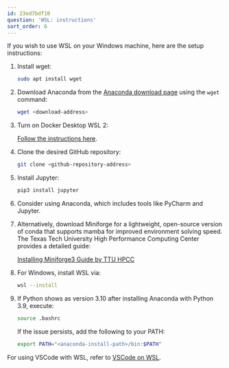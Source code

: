 ```yaml
---
id: 23ed7bdf10
question: 'WSL: instructions'
sort_order: 6
---
```


If you wish to use WSL on your Windows machine, here are the setup instructions:

1. Install wget:
   
   ```bash
   sudo apt install wget
   ```

2. Download Anaconda from the [Anaconda download page](https://www.anaconda.com/download#downloads) using the `wget` command:
   
   ```bash
   wget <download-address>
   ```

3. Turn on Docker Desktop WSL 2:
   
   [Follow the instructions here](https://docs.docker.com/desktop/windows/wsl/#turn-on-docker-desktop-wsl-2).

4. Clone the desired GitHub repository:
   
   ```bash
   git clone <github-repository-address>
   ```

5. Install Jupyter:
   
   ```bash
   pip3 install jupyter
   ```

6. Consider using Anaconda, which includes tools like PyCharm and Jupyter.

7. Alternatively, download Miniforge for a lightweight, open-source version of conda that supports mamba for improved environment solving speed. The Texas Tech University High Performance Computing Center provides a detailed guide:
   
   [Installing Miniforge3 Guide by TTU HPCC](https://www.depts.ttu.edu/hpcc/userguides/application_guides/Miniforge.php)

8. For Windows, install WSL via:
    
    ```bash
    wsl --install
    ```

9. If Python shows as version 3.10 after installing Anaconda with Python 3.9, execute:
    
    ```bash
    source .bashrc
    ```
    
    If the issue persists, add the following to your PATH:
    
    ```bash
    export PATH="<anaconda-install-path>/bin:$PATH"
    ```

For using VSCode with WSL, refer to [VSCode on WSL](https://code.visualstudio.com/docs/remote/wsl).